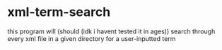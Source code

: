 # xml-term-search
this program will (should (idk i havent tested it in ages)) search through every xml file in a given directory for a user-inputted term
